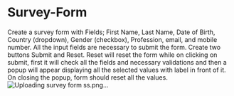 # Survey-Form

Create a survey form with Fields; First Name, Last Name, Date of Birth, Country (dropdown), Gender (checkbox), Profession, email, and mobile number. All the input fields are necessary to submit the form. Create two buttons Submit and Reset. Reset will reset the form while on clicking on submit, first it will check all the fields and necessary validations and then a popup will appear displaying all the selected values with label in front of it. On closing the popup, form should reset all the values.
![Uploading survey form ss.png…]()
